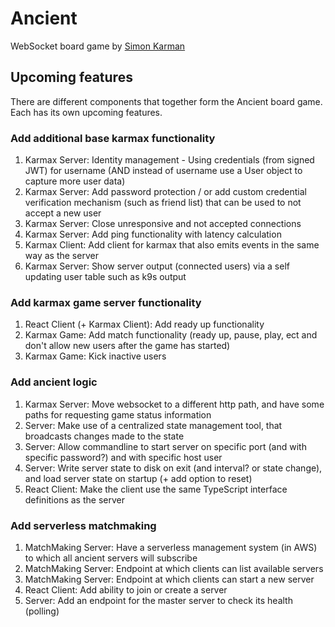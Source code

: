 # Ancient
WebSocket board game by [Simon Karman](https://www.simonkarman.nl)

## Upcoming features
There are different components that together form the Ancient board game. Each has its own upcoming features.

### Add additional base karmax functionality
1. Karmax Server: Identity management - Using credentials (from signed JWT) for username (AND instead of username use a User object to capture more user data)
2. Karmax Server: Add password protection / or add custom credential verification mechanism (such as friend list) that can be used to not accept a new user
3. Karmax Server: Close unresponsive and not accepted connections
4. Karmax Server: Add ping functionality with latency calculation
5. Karmax Client: Add client for karmax that also emits events in the same way as the server
6. Karmax Server: Show server output (connected users) via a self updating user table such as k9s output

### Add karmax game server functionality
1. React Client (+ Karmax Client): Add ready up functionality
2. Karmax Game: Add match functionality (ready up, pause, play, ect and don't allow new users after the game has started)
3. Karmax Game: Kick inactive users

### Add ancient logic
1. Karmax Server: Move websocket to a different http path, and have some paths for requesting game status information
2. Server: Make use of a centralized state management tool, that broadcasts changes made to the state
3. Server: Allow commandline to start server on specific port (and with specific password?) and with specific host user
4. Server: Write server state to disk on exit (and interval? or state change), and load server state on startup (+ add option to reset)
5. React Client: Make the client use the same TypeScript interface definitions as the server

### Add serverless matchmaking
1. MatchMaking Server: Have a serverless management system (in AWS) to which all ancient servers will subscribe
2. MatchMaking Server: Endpoint at which clients can list available servers
3. MatchMaking Server: Endpoint at which clients can start a new server
4. React Client: Add ability to join or create a server
5. Server: Add an endpoint for the master server to check its health (polling)
